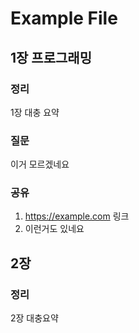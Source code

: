 # Example File

## 1장 프로그래밍

### 정리

1장 대충 요약

### 질문

이거 모르겠네요

### 공유

1. https://example.com 링크
2. 이런거도 있네요

## 2장

### 정리

2장 대충요약
